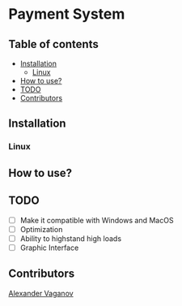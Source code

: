 # Payment System


## Table of contents

- [Installation](https://github.com/VaganovAlexander/PaymentSystem#installation)
  - [Linux](https://github.com/VaganovAlexander/PaymentSystem#linux)
- [How to use?](https://github.com/VaganovAlexander/PaymentSystem#how-to-use)
- [TODO](https://github.com/VaganovAlexander/PaymentSystem#todo)
- [Contributors](https://github.com/VaganovAlexander/PaymentSystem#contributors)


## Installation

### Linux


## How to use?


## TODO
- [ ] Make it compatible with Windows and MacOS
- [ ] Optimization
- [ ] Ability to highstand high loads
- [ ] Graphic Interface

## Contributors

[Alexander Vaganov]()
